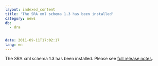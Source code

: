 ```yaml
---
layout: indexed_content
title: 'The SRA xml schema 1.3 has been installed'
category: news
db:
  - dra


date: 2011-09-11T17:02:17
lang: en
---
```


The SRA xml schema 1.3 has been installed. Please see <a href="http://www.ncbi.nlm.nih.gov/books/NBK56555/">full release notes</a>.
